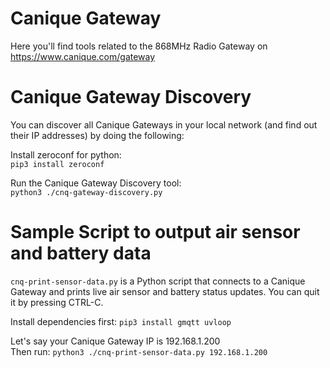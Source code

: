 # Canique Gateway

Here you'll find tools related to the 868MHz Radio Gateway on https://www.canique.com/gateway


# Canique Gateway Discovery

You can discover all Canique Gateways in your local network (and find out their IP addresses) by doing the following:

Install zeroconf for python:  
`pip3 install zeroconf`

Run the Canique Gateway Discovery tool:  
`python3 ./cnq-gateway-discovery.py`


# Sample Script to output air sensor and battery data

`cnq-print-sensor-data.py` is a Python script that connects to a Canique Gateway and prints live air sensor and battery status updates. You can quit it by pressing CTRL-C.  

Install dependencies first: `pip3 install gmqtt uvloop`  

Let's say your Canique Gateway IP is 192.168.1.200  
Then run: `python3 ./cnq-print-sensor-data.py 192.168.1.200`
